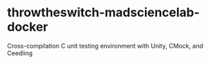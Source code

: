 # throwtheswitch-madsciencelab-docker
Cross-compilation C unit testing environment with Unity, CMock, and Ceedling
